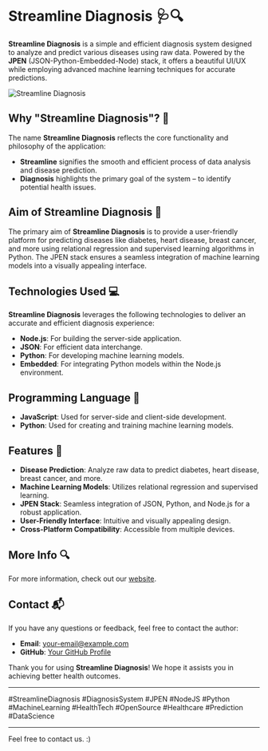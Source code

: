 # Streamline Diagnosis 🩺🔍
**Streamline Diagnosis** is a simple and efficient diagnosis system designed to analyze and predict various diseases using raw data. Powered by the **JPEN** (JSON-Python-Embedded-Node) stack, it offers a beautiful UI/UX while employing advanced machine learning techniques for accurate predictions.

![Streamline Diagnosis](https://kidKrishkode.github.io/Streamline-Diagnosis.github.io/public/favicon.png)

## Why "Streamline Diagnosis"? 🌟
The name **Streamline Diagnosis** reflects the core functionality and philosophy of the application:
- **Streamline** signifies the smooth and efficient process of data analysis and disease prediction.
- **Diagnosis** highlights the primary goal of the system – to identify potential health issues.

## Aim of Streamline Diagnosis 🎯
The primary aim of **Streamline Diagnosis** is to provide a user-friendly platform for predicting diseases like diabetes, heart disease, breast cancer, and more using relational regression and supervised learning algorithms in Python. The JPEN stack ensures a seamless integration of machine learning models into a visually appealing interface.

## Technologies Used 💻
**Streamline Diagnosis** leverages the following technologies to deliver an accurate and efficient diagnosis experience:
- **Node.js**: For building the server-side application.
- **JSON**: For efficient data interchange.
- **Python**: For developing machine learning models.
- **Embedded**: For integrating Python models within the Node.js environment.

## Programming Language 📝
- **JavaScript**: Used for server-side and client-side development.
- **Python**: Used for creating and training machine learning models.

## Features 🌟
- **Disease Prediction**: Analyze raw data to predict diabetes, heart disease, breast cancer, and more.
- **Machine Learning Models**: Utilizes relational regression and supervised learning.
- **JPEN Stack**: Seamless integration of JSON, Python, and Node.js for a robust application.
- **User-Friendly Interface**: Intuitive and visually appealing design.
- **Cross-Platform Compatibility**: Accessible from multiple devices.

## More Info 🔍
For more information, check out our [website](https://your-website-link.com).

## Contact 📬
If you have any questions or feedback, feel free to contact the author:
- **Email**: your-email@example.com
- **GitHub**: [Your GitHub Profile](https://github.com/your-profile)

Thank you for using **Streamline Diagnosis**! We hope it assists you in achieving better health outcomes.

---
#StreamlineDiagnosis #DiagnosisSystem #JPEN #NodeJS #Python #MachineLearning #HealthTech #OpenSource #Healthcare #Prediction #DataScience

---

Feel free to contact us. :)

